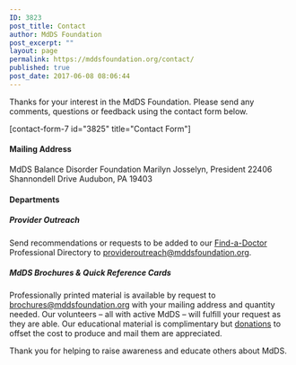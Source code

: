 ```yaml
---
ID: 3823
post_title: Contact
author: MdDS Foundation
post_excerpt: ""
layout: page
permalink: https://mddsfoundation.org/contact/
published: true
post_date: 2017-06-08 08:06:44
---
```

Thanks for your interest in the MdDS Foundation. Please send any comments, questions or feedback using the contact form below.

[contact-form-7 id="3825" title="Contact Form"]
<h4>Mailing Address</h4>
MdDS Balance Disorder Foundation
Marilyn Josselyn, President
22406 Shannondell Drive
Audubon, PA 19403
<h4>Departments</h4>
<h5>Provider Outreach</h5>
Send recommendations or requests to be added to our <a href="https://mddsfoundation.org/find-a-doctor/">Find-a-Doctor</a> Professional Directory to <a href="mailto:provideroutreach@mddsfoundation.org">provideroutreach@mddsfoundation.org</a>.
<h5>MdDS Brochures &amp; Quick Reference Cards</h5>
Professionally printed material is available by request to <a href="mailto:brochures@mddsfoundation.org">brochures@mddsfoundation.org</a> with your mailing address and quantity needed. Our volunteers – all with active MdDS – will fulfill your request as they are able. Our educational material is complimentary but <a href="https://mddsfoundation.org/donate/">donations</a> to offset the cost to produce and mail them are appreciated.

Thank you for helping to raise awareness and educate others about MdDS.